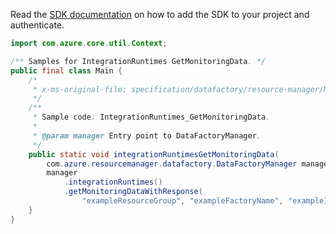 Read the [SDK documentation](https://github.com/Azure/azure-sdk-for-java/blob/azure-resourcemanager-datafactory_1.0.0-beta.7/sdk/datafactory/azure-resourcemanager-datafactory/README.md) on how to add the SDK to your project and authenticate.

```java
import com.azure.core.util.Context;

/** Samples for IntegrationRuntimes GetMonitoringData. */
public final class Main {
    /*
     * x-ms-original-file: specification/datafactory/resource-manager/Microsoft.DataFactory/stable/2018-06-01/examples/IntegrationRuntimes_GetMonitoringData.json
     */
    /**
     * Sample code: IntegrationRuntimes_GetMonitoringData.
     *
     * @param manager Entry point to DataFactoryManager.
     */
    public static void integrationRuntimesGetMonitoringData(
        com.azure.resourcemanager.datafactory.DataFactoryManager manager) {
        manager
            .integrationRuntimes()
            .getMonitoringDataWithResponse(
                "exampleResourceGroup", "exampleFactoryName", "exampleIntegrationRuntime", Context.NONE);
    }
}
```
